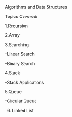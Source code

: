 Algorithms and Data Structures

Topics Covered:

1.Recursion

2.Array

3.Searching 

  -Linear Search
  
  -Binary Search
  
4.Stack

  -Stack Applications
  
5.Queue
  
  -Circular Queue
  
6. Linked List
